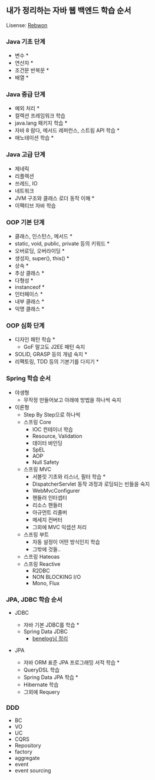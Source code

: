 ## 내가 정리하는 자바 웹 백엔드 학습 순서

Lisense: [Rebwon](github.com/Rebwon)

### Java 기초 단계

- 변수 *
- 연산자 *
- 조건문 반복문 *
- 배열 *

### Java 중급 단계

- 예외 처리 *
- 컬렉션 프레임워크 학습
- java.lang 패키지 학습 *
- 자바 8 람다, 메서드 레퍼런스, 스트림 API 학습 *
- 애노테이션 학습 *

### Java 고급 단계
  
- 제네릭 
- 리플렉션
- 쓰레드, IO
- 네트워크
- JVM 구조와 클래스 로더 동작 이해 *
- 이펙티브 자바 학습

### OOP 기본 단계

- 클래스, 인스턴스, 메서드 *
- static, void, public, private 등의 키워드 *
- 오버로딩, 오버라이딩 *
- 생성자, super(), this() *
- 상속 *
- 추상 클래스 *
- 다형성 *
- instanceof *
- 인터페이스 *
- 내부 클래스 *
- 익명 클래스 *

### OOP 심화 단계

- 디자인 패턴 학습 *
  - GoF 말고도 J2EE 패턴 숙지
- SOLID, GRASP 등의 개념 숙지 *
- 리팩토링, TDD 등의 기본기를 다지기 *

### Spring 학습 순서

- 야생형
  - 무작정 만들어보고 아래에 방법을 하나씩 숙지
- 이론형
  - Step By Step으로 하나씩
  - 스프링 Core
    - IOC 컨테이너 학습
    - Resource, Validation
    - 데이터 바인딩
    - SpEL
    - AOP
    - Null Safety
  - 스프링 MVC
    - 서블릿 기초와 리스너, 필터 학습 *
    - DispatcherServlet 동작 과정과 로딩되는 빈들을 숙지
    - WebMvcConfigurer
    - 핸들러 인터셉터
    - 리소스 핸들러
    - 아규먼트 리졸버
    - 메세지 컨버터
    - 그외에 MVC 익셉션 처리
  - 스프링 부트
    - 자동 설정이 어떤 방식인지 학습
    - 그밖에 것들..
  - 스프링 Hateoas
  - 스프링 Reactive 
    - R2DBC
    - NON BLOCKING I/O
    - Mono, Flux

### JPA, JDBC 학습 순서

- JDBC
  - 자바 기본 JDBC를 학습 *
  - Spring Data JDBC
    - [benelog님 정리](https://github.com/benelog/spring-jdbc-tips)

- JPA
  - 자바 ORM 표준 JPA 프로그래밍 서적 학습 *
  - QueryDSL 학습
  - Spring Data JPA 학습 *
  - Hibernate 학습
  - 그외에 Requery
  
  
### DDD

- BC
- VO
- UC
- CQRS
- Repository
- factory
- aggregate
- event
- event sourcing
